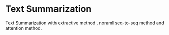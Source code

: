 # Text Summarization

Text Summarization with extractive method , noraml seq-to-seq method and attention method.
